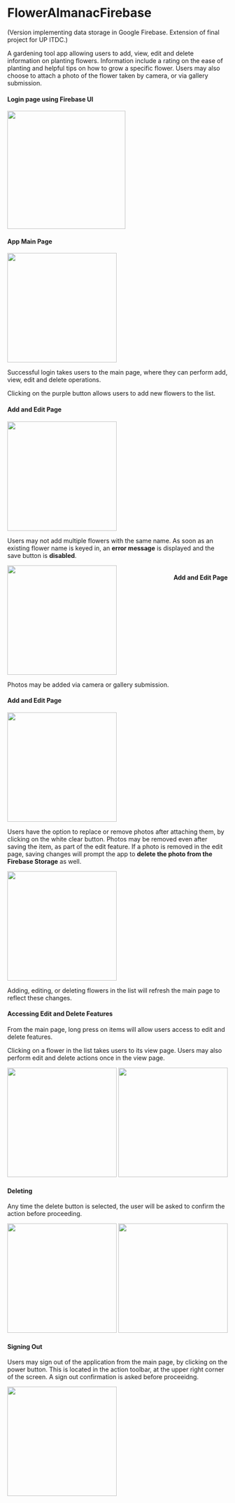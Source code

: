 # FlowerAlmanacFirebase
(Version implementing data storage in Google Firebase. Extension of final project for UP ITDC.)

A gardening tool app allowing users to add, view, edit and delete information on planting flowers.
Information include a rating on the ease of planting and helpful tips on how to grow a specific flower.
Users may also choose to attach a photo of the flower taken by camera, or via gallery submission.

<div>
<h4>Login page using Firebase UI</h4>
<img src="https://user-images.githubusercontent.com/29102307/28212272-3e0d7b96-68d3-11e7-98c8-4827f7e78a65.png" width="270">
</div>

<div>
<h4>App Main Page</h4>
<img src="https://user-images.githubusercontent.com/29102307/28212305-5f78830c-68d3-11e7-80fc-9b8e980b3e50.png" width="250">
<p>Successful login takes users to the main page, where they can perform add, view, edit and delete operations.</p>
<p>Clicking on the purple button allows users to add new flowers to the list.</p>
</div>

<div>
<h4>Add and Edit Page</h4>
<img src="https://user-images.githubusercontent.com/29102307/28212304-5f48d76a-68d3-11e7-8fa7-6320d39a38e3.png" width="250">
<p>Users may not add multiple flowers with the same name. As soon as an existing flower name is keyed in, an <b>error message</b> is displayed and the save button is <b>disabled</b>.</p>
</div>

<div>
<h4 style="float:right; display:inline-block;">Add and Edit Page</h4>
<img src="https://user-images.githubusercontent.com/29102307/28212307-601b1ebe-68d3-11e7-803f-ac2c406e1087.png" width="250">
<p>Photos may be added via camera or gallery submission.</p>
</div>

<div>
<h4>Add and Edit Page</h4>
<img src="https://user-images.githubusercontent.com/29102307/28212299-5f2c153a-68d3-11e7-99b0-1f8cc9a40b1e.png" width="250">
<p>Users have the option to replace or remove photos after attaching them, by clicking on the white clear button. Photos may be removed even after saving the item, as part of the edit feature. If a photo is removed in the edit page, saving changes will prompt the app to <b>delete the photo from the Firebase Storage</b> as well.</p>
<img src="https://user-images.githubusercontent.com/29102307/28212306-5fb119d8-68d3-11e7-8348-6755dfd96983.png" width="250">
<p>Adding, editing, or deleting flowers in the list will refresh the main page to reflect these changes.</p>
</div>

<div>
<h4>Accessing Edit and Delete Features</h4>
<p>From the main page, long press on items will allow users access to edit and delete features.</p>
<p>Clicking on a flower in the list takes users to its view page. Users may also perform edit and delete actions once in the view page.</p>
<img src="https://user-images.githubusercontent.com/29102307/28212300-5f389c9c-68d3-11e7-930c-022cd8aabd70.png" width="250">
<img src="https://user-images.githubusercontent.com/29102307/28212303-5f445e38-68d3-11e7-9e82-280c44a339a2.png" width="250">
</div>

<div>
<h4>Deleting</h4>
<p>Any time the delete button is selected, the user will be asked to confirm the action before proceeding.</p>
<img src="https://user-images.githubusercontent.com/29102307/28212301-5f4030f6-68d3-11e7-8cc0-0111d3002d88.png" width="250">
<img src="https://user-images.githubusercontent.com/29102307/28212302-5f41f2ba-68d3-11e7-973c-8324d5ff4543.png" width="250">
</div>

<div>
<h4>Signing Out</h4>
<p>Users may sign out of the application from the main page, by clicking on the power button. This is located in the action toolbar, at the upper right corner of the screen. A sign out confirmation is asked before proceeidng.</p>
<img src="https://user-images.githubusercontent.com/29102307/28214402-b1f5656a-68dc-11e7-9ca9-25febc7fbffa.png" width="250">
</div>
